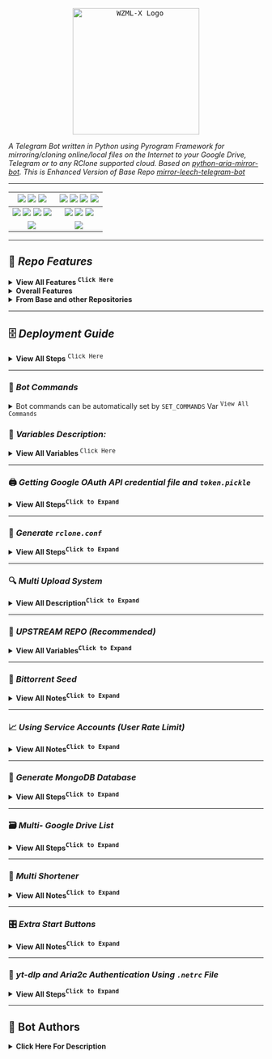 <p align="center">
    <a href="https://github.com/weebzone/WZML">
        <kbd>
            <img width="250" src="https://graph.org/file/639fe4239b78e5862b302.jpg" alt="WZML-X Logo">
        </kbd>
    </a>

<i>A Telegram Bot written in Python using Pyrogram Framework for mirroring/cloning online/local files on the Internet to your Google Drive, Telegram or to any RClone supported cloud. Based on [python-aria-mirror-bot](https://github.com/lzzy12/python-aria-mirror-bot). This is Enhanced Version of Base Repo [mirror-leech-telegram-bot](https://github.com/anasty17/mirror-leech-telegram-bot)</i>

</p>

<div align=center>

----

[![](https://img.shields.io/github/repo-size/weebzone/WZML-X?color=green&label=Repo%20Size&labelColor=292c3b)](#) [![](https://img.shields.io/github/commit-activity/m/weebzone/WZML-X?logo=github&labelColor=292c3b&label=Github%20Commits)](#) [![](https://img.shields.io/github/license/weebzone/WZML-X?style=flat&label=License&labelColor=292c3b)](#)|[![](https://img.shields.io/github/issues-raw/weebzone/WZML-X?style=flat&label=Open%20Issues&labelColor=292c3b)](#) [![](https://img.shields.io/github/issues-closed-raw/weebzone/WZML-X?style=flat&label=Closed%20Issues&labelColor=292c3b)](#) [![](https://img.shields.io/github/issues-pr-raw/weebzone/WZML-X?style=flat&label=Open%20Pull%20Requests&labelColor=292c3b)](#) [![](https://img.shields.io/github/issues-pr-closed-raw/weebzone/WZML-X?style=flat&label=Closed%20Pull%20Requests&labelColor=292c3b)](#)
:---:|:---:|
[![](https://img.shields.io/github/languages/count/weebzone/WZML-X?style=flat&label=Total%20Languages&labelColor=292c3b&color=blueviolet)](#) [![](https://img.shields.io/github/languages/top/weebzone/WZML-X?style=flat&logo=python&labelColor=292c3b)](#) [![](https://img.shields.io/github/last-commit/weebzone/WZML-X?style=flat&label=Last%20Commit&labelColor=292c3b&color=important)](#) [![](https://badgen.net/github/branches/weebzone/WZML-X?label=Total%20Branches&labelColor=292c3b)](#)|[![](https://img.shields.io/github/forks/weebzone/WZML-X?style=flat&logo=github&label=Forks&labelColor=292c3b&color=critical)](#) [![](https://img.shields.io/github/stars/weebzone/WZML-X?style=flat&logo=github&label=Stars&labelColor=292c3b&color=yellow)](#) [![](https://badgen.net/docker/pulls/codewithweeb/weebzone?icon=docker&label=Pulls&labelColor=292c3b&color=blue)](#)
[![](https://img.shields.io/badge/Telegram%20Channel-Join-9cf?style=for-the-badge&logo=telegram&logoColor=blue&style=flat&labelColor=292c3b)](https://t.me/WZML_X) |[![](https://img.shields.io/badge/Support%20Group-Join-9cf?style=for-the-badge&logo=telegram&logoColor=blue&style=flat&labelColor=292c3b)](https://t.me/WZML_Support) |

</div>

---

## 📑 ***Repo Features***

<details>
  <summary><b>View All Features <sup><kbd>Click Here</kbd></sup></b></summary>
    <ol><li><details>
      <summary><b>qBittorrent</b></summary>

- Qbittorrent support
- Select files from Torrent before and while downloading
- Seed torrents to specific ratio and time
- Edit Global Options while bot running from bot settings

    </details></li>
    <li><details>
      <summary><b>Aria2c</b></summary>

    - Select files from Torrent before and while downloading
    - Seed torrents to specific ratio and time
    - Netrc support
    - Direct link authentication for specific link while using the bot (it will work even if only username or password)
    - Improve aria.sh
    - Fix all download listener functions and status
    - Edit Global Options while bot running from bot settings

    </details></li>
    <li><details>
      <summary><b>TG Upload/Download</b></summary>

    - Leech (File Upload to TG) support
    - Splitting File with Specific Size
    - Thumbnail for each user
    - Leech prefix, suffic, remname (remove specific words via Regex) for each user.
    - Set upload as document or as media for each user
    - 2GB+ file upload with premium account and lower size with bot
    - Upload all files to specific superGroup/channel.
    - Leech Split size and equal split size settings for each user
    - Ability to leech splitted file parts in media group. Setting for each user
    - Download using premium account if available
    - Download restricted messages (document or link) by tg private/public/super links

    </details></li>
    <li><details>
      <summary><b>DDL Upload</b></summary>

    - Upload Files/Folder in the Supported Sites
      - Gofile.io
      - Streamtape.com
    - Upload on multiple sites at a time
    - User api/key is need for the upload
    </details></li>
    <li><details>
      <summary><b>Google Drive</b></summary>

    - Stop duplicates for all tasks
    - Download from Google Drive
    - Counting Google Drive files/folders
    - Search in multiple Drive folder/TeamDrive
    - Recursive Search (only with `root` or TeamDrive ID, folder ids will be listed with non-recursive method). Based on [Sreeraj](https://github.com/SVR666) searchX-bot.
    - Use `token.pickle` if file not found with Service Account, for all Gdrive functions
    - Random Service Account for each task

    </details></li>
    <li><details>
      <summary><b>Multiple Status</b></summary>

    - Clone Status
    - Extract Status
    - Archive Status
    - Seed Status
    - Status Pages for unlimited tasks
    - Ability to cancel upload/clone/archive/extract/split
    - Cancel all buttons for choosing specific tasks status to cancel
    - Fix flooding issues
    - Fix overall upload and download speed

    </details></li>
    <li><details>
      <summary><b>yt-dlp</b></summary>

    - Switch from youtube-dl to yt-dlp and fix all conflicts
    - Yt-dlp quality buttons
    - Ability to use specific yt-dlp option for each task
    - Custom default yt-dlp options for each user
    - Fix download progress
    - Embed original thumbnail and add it for leech
    - All supported audio formats

    </details></li>
    <li><details>
      <summary><b>Database (MongoDb)</b></summary>

    - Mongo Database support
    - Store bot settings
    - Store user settings including thumbnails and rclone config in database
    - Store private files
    - Store RSS data
    - Store incompleted task messages

    </details></li>
    <li><details>
      <summary><b>Torrent</b></summary>

    - Torrent search support
    - Search on torrents with Torrent Search API
    - Search on torrents with variable plugins using qBittorrent search engine
    - Cached Magnet support for real-derbid api

    </details></li>
    <li><details>
      <summary><b>Archives</b></summary>

    - Zip instead of tar ( Change Soon to zip, tar, rar, 7z )
    - Using 7-zip tool to extract all supported types
    - Extract rar, zip and 7z within folder or splits with or without password
    - Zip file/folder with or without password

    </details></li>
    <li><details>
      <summary><b>RSS Feed</b></summary>

    - Rss feed. Based on this repository [rss-chan](https://github.com/hyPnOtICDo0g/rss-chan)
    - Filters added
    - Edit any feed while running: pause, resume, edit command and edit filters
    - Rss for each user with tag
    - Sudo settings to control users feeds
    - All functions have been improved using buttons from one command.

    </details></li>
    <li><details>
      <summary><b>RClone</b></summary>

    - Download and Upload using rclone with and without random service accounts
    - Ability to choose config, remote and path from list with buttons
    - Ability to set rclone flags for each task or globally from config
    - Rclone.conf for each user
    - Clone server-side
    - Rclone serve for combine remote to use it as index from all remotes

    </details></li></ol>
</details>

<details>
    <summary><b>Overall Features</b></summary>

- Docker image support for linux `amd64, arm64/v8, arm/v7`
- Switch from sync to async
- Switch from python-telegram-bot to pyrogram
- Edit variables and overwrite the private files while bot running
- Update bot at startup and with restart command using `UPSTREAM_REPO`
- Improve Telegraph. Based on [Sreeraj](https://github.com/SVR666) loaderX-bot
- Mirror/Leech/Watch/Clone/Count/Del by reply
- Mirror/Leech/Clone multi links/files with one command
- Custom name for all links except torrents. For files you should add extension except yt-dlp links
- Extensions Filter for the files to be uploaded/cloned
- View Link button. Extra button to open index link in broswer instead of direct download for file
- Queueing System for all tasks
- Ability to zip/unzip multi links in same directory. Mostly helpful in unziping tg file parts
- Bulk download from telegram txt file or text message contains links seperated by new line
- Join splitted files that have splitted before by split linux pkg
- Almost all repository functions have been improved and many other details can't mention all of them
- Many bugs have been fixed
- Bot Limits for each user
- View In Brief on WZML_X Tg Channel

</details>
<details>
    <summary><b>From Base and other Repositories</b></summary>

- Mirror direct download links, Torrent, Mega.nz and Telegram files to Google Drive
- Copy files from someone's Drive to your Drive
- Download/Upload progress, Speeds and ETAs
- Mirror all youtube-dl supported links
- Docker support
- Uploading to Team Drive
- Index Link support
- Service Account support
- Delete files from Drive
- Multiple Trackers support
- Shell and Executor
- Add sudo users
- Extract password protected files
- Extract these filetypes
  > ZIP, RAR, TAR, 7z, ISO, WIM, CAB, GZIP, BZIP2, APM, ARJ, CHM, CPIO, CramFS, DEB, DMG, FAT, HFS, LZH, LZMA, LZMA2, MBR, MSI, MSLZ, NSIS, NTFS, RPM, SquashFS, UDF, VHD, XAR, Z, TAR.XZ
- Direct links Supported:
  > mediafire(folder), letsupload.io, hxfile.co, antfiles, fembed.com, fembed.net, femax20.com, layarkacaxxi.icu, fcdn.stream, sbplay.org, naniplay.com, naniplay.nanime.in, naniplay.nanime.biz, sbembed.com, streamtape.com, streamsb.net, feurl.com, upload.ee, pixeldrain.com, racaty.net, 1fichier.com, 1drv.ms (Only works for file not folder or business account), uptobox.com and solidfiles.com, streamvid.net, linkbox.to, shrdsk.me (sharedisk.io), akmfiles.com, wetransfer.com, mdisk.me (with ytdl), gofile.io(folder), filelion, terabox.com (you need to add cookies txt with name) [terabox.txt](https://github.com/ytdl-org/youtube-dl#how-do-i-pass-cookies-to-youtube-dl) and almost every anonfiles based sites

</details>

---

## 🗄 ***Deployment Guide***

<details>
  <summary><b>View All Steps</b> <sup><kbd>Click Here</kbd></sup></summary>
    <ol><li><details>
      <summary>Prerequisites</summary>

- Tutorial Video from A to Z:</li>
  - Thanks to [Wiszky](https://github.com/vishnoe115)</li>

<p><a href="https://youtu.be/IUmq1paCiHI"> <img src="https://img.shields.io/badge/See%20Video-black?style=for-the-badge&logo=YouTube" width="160"/></a></p>
  </details></li>
  <li><details>
    <summary>Installing requirements</summary>

- Clone this repo:

```
git clone https://github.com/weebzone/WZML-X mirrorbot/ && cd mirrorbot
```

- For Debian based distros

```
sudo apt install python3 python3-pip
```

Install Docker by following the [official Docker docs](https://docs.docker.com/engine/install/debian/)

- For Arch and it's derivatives:

```
sudo pacman -S docker python
```

- Install dependencies for running setup scripts:

```
pip3 install -r requirements-cli.txt
```

  </details></li>
  <li><details>
    <summary>Setting up config file</summary>


```
cp config_sample.env config.env
```

- Remove the first line saying:

```
_____REMOVE_THIS_LINE_____=True
```

Fill up rest of the fields. Meaning of each field is discussed below. **NOTE**: All values must be filled between quotes, even if it's `Int`, `Bool` or `List`.

  </details></li>
  <li><details>
    <summary>Build And Run the Docker Image</summary>

Make sure you still mount the app folder and installed the docker from official documentation.

- There are two methods to build and run the docker:
  1. Using official docker commands.
  2. Using docker-compose. (Recommended)

------

#### Build And Run The Docker Image Using Official Docker Commands

- Start Docker daemon (SKIP if already running, mostly you don't need to do this):

```
sudo dockerd
```

- Build Docker image:

```
sudo docker build . -t wzmlx
```

- Run the image:

```
sudo docker run -p 80:80 -p 8080:8080 wzmlx
```

- To stop the running image:

```
sudo docker ps
```

```
sudo docker stop id
```

----

#### Build And Run The Docker Image Using docker-compose

**NOTE**: If you want to use ports other than 80 and 8080 for torrent file selection and rclone serve respectively, change it in [docker-compose.yml](https://github.com/weebzone/WZML-X/blob/master/docker-compose.yml) also.

- Install docker-compose

```
sudo apt install docker-compose
```

- Build and run Docker image or to view current running image:

```
sudo docker-compose up
```

- After editing files with nano for example (nano start.sh):

```
sudo docker-compose up --build
```

- To stop the running image:

```
sudo docker-compose stop
```

- To run the image:

```
sudo docker-compose start
```

- To get latest log from already running image (after mounting the folder):

```
sudo docker-compose up
```

- Tutorial video from Tortoolkit repo for docker-compose and checking ports

<p><a href="https://youtu.be/c8_TU1sPK08"> <img src="https://img.shields.io/badge/See%20Video-black?style=for-the-badge&logo=YouTube" width="160"/></a></p>

------

#### Docker Notes

**IMPORTANT NOTES**:

1. Set `BASE_URL_PORT` and `RCLONE_SERVE_PORT` variables to any port you want to use. Default is `80` and `8080` respectively.
2. You should stop the running image before deleting the container and you should delete the container before the image.
3. To delete the container (this will not affect on the image):

```
sudo docker container prune
```

4. To delete the images:

```
sudo docker image prune -a
```

5. Check the number of processing units of your machine with `nproc` cmd and times it by 4, then edit `AsyncIOThreadsCount` in qBittorrent.conf.

  </details></li></ol>
</details>

------

### 🤖 ***Bot Commands***

<details>
  <summary>Bot commands can be automatically set by <code>SET_COMMANDS</code> Var <sup><kbd>View All Commands</kbd></sup></summary>

```
mirror - or /m Mirror
qbmirror - or /qm Mirror torrent using qBittorrent
leech - or /l Leech
qbleech - or /ql Leech torrent using qBittorrent
clone - Copy file/folder to Drive
count - Count file/folder from Drive
ytdl - or /y Mirror yt-dlp supported link
ytdlleech - or /yl Leech through yt-dlp supported link
usetting - User settings
bsetting - Bot settings
status - Get Mirror Status message
btsel - Select files from torrent
rss - Rss menu
list - Search files in Drive
search - Search for torrents with API
cancel - Cancel a task
cancelall - Cancel all tasks
del - Delete file/folder from Drive
log - Get the Bot Log
shell - Run commands in Shell
restart - Restart the Bot
stats - Bot Usage Stats
ping - Ping the Bot
help - All cmds with description
```

</details>


### 📝 ***Variables Description:***

<details>
    <summary><b>View All Variables </b><sup><kbd>Click Here</kbd></sup></summary>
    <ol><li><details>
        <summary><b>Required Fields</b></summary>

- `BOT_TOKEN`: The Telegram Bot Token that you got from [@BotFather](https://t.me/BotFather). `Str`
- `OWNER_ID`: The Telegram User ID (not username) of the Owner of the bot. `Int`
- `TELEGRAM_API`: This is to authenticate your Telegram account for downloading Telegram files. You can get this from <https://my.telegram.org>. `Int`
- `TELEGRAM_HASH`: This is to authenticate your Telegram account for downloading Telegram files. You can get this from <https://my.telegram.org>. `Str`

    </details></li>
    <li><details>
        <summary><b>Optional Fields</b></summary>

    - `USER_SESSION_STRING`: To download/upload from your telegram account and to send rss. To generate session string use this command `python3 generate_string_session.py` after mounting repo folder for sure. `Str`. **NOTE**: You can't use bot with private message. Use it with superGroup.
    - `DATABASE_URL`: Your Mongo Database URL (Connection string). Follow this [Generate Database](https://github.com/weebzone/WZML-X/tree/master#generate-database) to generate database. Data will be saved in Database: auth and sudo users, users settings including thumbnails for each user, rss data and incomplete tasks. **NOTE**: You can always edit all settings that saved in database from the official site -> (Browse collections). `Str`
    - `DOWNLOAD_DIR`: The path to the local folder where the downloads should be downloaded to. `Str`
    - `CMD_SUFFIX`: commands index number. This number will added at the end all commands. `Str`|`Int`
    - `AUTHORIZED_CHATS`: Fill user_id and chat_id of groups/users you want to authorize. Separate them by space. `Int`
    - `SUDO_USERS`: Fill user_id of users whom you want to give sudo permission. Separate them by space. `Int`
    - `BLACKLIST_USERS` : Fill user_id of users you wish to prohibit from using the bot. Separate them by space. `Int`
    - `STATUS_LIMIT`: Limit the no. of tasks shown in status message with buttons. Default is `10`. **NOTE**: Recommended limit is `4` tasks. `Int`
    - `DEFAULT_UPLOAD`: Whether `rc` to upload to `RCLONE_PATH` or `gd` to upload to `GDRIVE_ID` or `ddl` to upload to `DDL`. Default is `gd`. Read More [HERE](https://github.com/weebzone/WZML-X/tree/master#upload).`Str`
    - `STATUS_UPDATE_INTERVAL`: Time in seconds after which the progress/status message will be updated. Recommended `10` seconds at least. `Int`
    - `AUTO_DELETE_MESSAGE_DURATION`: Interval of time (in seconds), after which the bot deletes it's message and command message which is expected to be viewed instantly. **NOTE**: Set to `-1` to disable auto message deletion. `Int`
    - `INCOMPLETE_TASK_NOTIFIER`: Get incomplete task messages after restart. Require database and superGroup. Default is `False`. `Bool`
    - `SET_COMMANDS`: Automatically set the Bot Commands no need to set from `@botfather`. Default is `False`. `Bool`
    - `EXTENSION_FILTER`: File extensions that won't upload/clone. Separate them by space. No need to add `.` `Str`
    - `YT_DLP_OPTIONS`: Default yt-dlp options. Check all possible options [HERE](https://github.com/yt-dlp/yt-dlp/blob/master/yt_dlp/YoutubeDL.py#L184) or use this [script](https://t.me/mltb_official/177) to convert cli arguments to api options. Format: key:value|key:value|key:value. Add `^` before integer or float, some numbers must be numeric and some string. `str`
      - Example: "format:bv*+mergeall[vcodec=none]|nocheckcertificate:True"
    - `FSUB_IDS`: Fill chat_id(-100xxxxxx) of groups/channel you want to force subscribe. Separate them by space. Int
      - Note: Bot should be added in the filled chat_id as admin
    - `BOT_PM`: File/links send to the BOT PM. Default is `False`. `Bool`

    </details></li>
    <li><details>
        <summary><b>GDrive Tools</b></summary>

    - `GDRIVE_ID`: This is the Folder/TeamDrive ID of the Google Drive OR `root` to which you want to upload all the mirrors using google-api-python-client. `Str`
    - `USER_TD_MODE`: Enable the User-TD feature i.e user can upload file into their own drive. Default is `False`. `Bool`
    - `USER_TD_SA`: Show your SA account in the usetting so that user can add that in its own TD to enable uploading Using SA. SA will be an email/group_email like `wzml-x@googlegroups.com`
    - `INDEX_URL`: Refer to <https://gitlab.com/ParveenBhadooOfficial/Google-Drive-Index>. `Str`
    - `USE_SERVICE_ACCOUNTS`: Whether to use Service Accounts or not, with google-api-python-client. For this to work see [Using Service Accounts](https://github.com/weebzone/WZML-X#generate-service-accounts-what-is-service-account) section below. Default is `False`. `Bool`
    - `IS_TEAM_DRIVE`: Set `True` if uploading to TeamDrive using google-api-python-client. Default is `False`. `Bool`
    - `STOP_DUPLICATE`: Bot will check file/folder name in Drive incase uploading to `GDRIVE_ID`. If it's present in Drive then downloading or cloning will be stopped. (**NOTE**: Item will be checked using name and not hash, so this feature is not perfect yet). Default is `False`. `Bool`
    - `DISABLE_DRIVE_LINK`: Disable drive link button. Default is `False`. `Bool`
    - `GD_INFO`: Description of file/folder uploaded to Google Drive.

    </details></li>
    <li><details>
        <summary><b>API's/Cookies</b></summary>

    - `REAL_DEBRID_API`: Api of `real-debrid.com`. Support the Premium `Bypass Download limit` and support the `Cached Magnets`.
    - `DEBRID_LINK_API` : Api of `debrid-link.com`. Support the Premium `Bypass Download limit`.
    - `FILELION_API`: Api of `filelions.com` to download the link from the filelion site
    - `GDTOT_CRYPT`: Use Gdtot crpyt to bypass the GDTOT links.
    - `JIODRIVE_TOKEN`: Use Jiodrive Token to bypass the jiodrive links.
    </details></li>

    <li><details>
        <summary><b>RClone</b></summary>

    - `RCLONE_PATH`: Default rclone path to which you want to upload all the files/folders using rclone. `Str`
    - `RCLONE_FLAGS`: key:value|key|key|key:value . Check here all [RcloneFlags](https://rclone.org/flags/). `Str`
    - `RCLONE_SERVE_URL`: Valid URL where the bot is deployed to use rclone serve. Format of URL should be `http://myip`, where `myip` is the IP/Domain(public) of your bot or if you have chosen port other than `80` so write it in this format `http://myip:port` (`http` and not `https`). `Str`
    - `RCLONE_SERVE_PORT`: Which is the **RCLONE_SERVE_URL** Port. Default is `8080`. `Int`
    - `RCLONE_SERVE_USER`: Username for rclone serve authentication. `Str`
    - `RCLONE_SERVE_PASS`: Password for rclone serve authentication. `Str`

    </details></li>
    <li><details>
        <summary><b>Update</b></summary>

    - `UPSTREAM_REPO`: Your github repository link, if your repo is private add `https://username:{githubtoken}@github.com/{username}/{reponame}` format. Get token from [Github settings](https://github.com/settings/tokens). So you can update your bot from filled repository on each restart. `Str`.
       - **NOTE**: Any change in docker or requirements you need to deploy/build again with updated repo to take effect. DON'T delete .gitignore file. For more information read [THIS](https://github.com/weebzone/WZML-X/tree/master#upstream-repo-recommended).
    - `UPSTREAM_BRANCH`: Upstream branch for update. Default is `master`. `Str`

    </details></li>
    <li><details>
        <summary><b>Telegram Leech & Mirror</b></summary>

    - `LEECH_SPLIT_SIZE`: Size of split in bytes. Default is `2GB`. Default is `4GB` if your account is premium. `Int`
    - `AS_DOCUMENT`: Default type of Telegram file upload. Default is `False` mean as media. `Bool`
    - `EQUAL_SPLITS`: Split files larger than **LEECH_SPLIT_SIZE** into equal parts size (Not working with zip cmd). Default is `False`. `Bool`
    - `MEDIA_GROUP`: View Uploaded splitted file parts in media group. Default is `False`. `Bool`.
    - `LEECH_FILENAME_PREFIX`: Add custom prefix to leeched file name. `Str`
    - `LEECH_FILENAME_SUFFIX`: Add custom suffix to leeched file name. `Str`
    - `LEECH_FILENAME_CAPTION`: Add custom caption to leeched file. `Str`
    - `LEECH_FILENAME_REMNAME`: Remove custom word from leeched file name. `Str`
    - `MIRROR_FILENAME_PREFIX`: Add custom prefix to mirrored file name. `Str`
    - `MIRROR_FILENAME_SUFFIX`: Add custom suffix to mirrored file name. `Str`
    - `MIRROR_FILENAME_REMNAME`: Remove custom word from mirrored file name. `Str`

    </details></li>
    <li><details>
        <summary><b>Log Channel/superGroup(Support topics)</b></summary>

    - `LEECH_LOG_ID`: Chat ID to where leeched files would be uploaded. `Int`. **NOTE**: Only available for superGroup/channel. Add `-100` before channel/superGroup id. In short don't add bot id or your id!. For topic support make this format `chat_id:topic_id`
    - `MIRROR_LOG_ID`: Chat ID to where Mirror files would be Send. `Int`. **NOTE**: Only available for superGroup/channel. Add `-100` before channel/superGroup id. In short don't add bot id or your id!. For topic support make this format `chat_id:topic_id`
    - `LINKS_LOG_ID`: Chat ID to where Link logs would be Send. `Int`. **NOTE**: Only available for superGroup/channel. Add `-100` before channel/superGroup id. In short don't add bot id or your id!.
      - **Note**: LEECH_LOG_ID & MIRROR_LOG_ID it's multiple, For multiple id Separate them by space.
      - **Warning**: leech log is multiple only in case of channel. i.e it doesn't support multiple Topics (for now)
    </details></li>

    <li><details>
        <summary><b>qBittorrent/Aria2c</b></summary>

    - `TORRENT_TIMEOUT`: Timeout of dead torrents downloading with qBittorrent and Aria2c in seconds. `Int`
    - `BASE_URL`: Valid BASE URL where the bot is deployed to use torrent web files selection. Format of URL should be `http://myip`, where `myip` is the IP/Domain(public) of your bot or if you have chosen port other than `80` so write it in this format `http://myip:port` (`http` and not `https`). `Str`
    - `BASE_URL_PORT`: Which is the **BASE_URL** Port. Default is `80`. `Int`
    - `WEB_PINCODE`: Whether to ask for pincode before selecting files from torrent in web or not. Default is `False`. `Bool`.
      - **Qbittorrent NOTE**: If your facing ram issues then set limit for `MaxConnections`, decrease `AsyncIOThreadsCount`, set limit of `DiskWriteCacheSize` to `32` and decrease `MemoryWorkingSetLimit` from qbittorrent.conf or bsetting command.

    </details></li>
    <li><details>
        <summary><b>RSS</b></summary>

    - `RSS_DELAY`: Time in seconds for rss refresh interval. Recommended `900` second at least. Default is `900` in sec. `Int`
    - `RSS_CHAT_ID`: Chat ID where rss links will be sent. If you want message to be sent to the channel then add channel id. Add `-100` before channel id. `Int`
      - **RSS NOTES**: `RSS_CHAT_ID` is required, otherwise monitor will not work. You must use `USER_STRING_SESSION` --OR-- *CHANNEL*. If using channel then bot should be added in both channel and group(linked to channel) and `RSS_CHAT_ID` is the channel id, so messages sent by the bot to channel will be forwarded to group. Otherwise with `USER_STRING_SESSION` add group id for `RSS_CHAT_ID`. If `DATABASE_URL` not added you will miss the feeds while bot offline.

    </details></li>
    <li><details>
        <summary><b>Mega</b></summary>

    - `MEGA_EMAIL`: E-Mail used to sign-in on mega.nz for using premium account. `Str`
    - `MEGA_PASSWORD`: Password for mega.nz account. `Str`

    </details></li>
    <li><details>
        <summary><b>Queue System</b></summary>

    - `QUEUE_ALL`: Number of parallel tasks of downloads and uploads. For example if 20 task added and `QUEUE_ALL` is `8`, then the summation of uploading and downloading tasks are 8 and the rest in queue. `Int`. **NOTE**: if you want to fill `QUEUE_DOWNLOAD` or `QUEUE_UPLOAD`, then `QUEUE_ALL` value must be greater than or equal to the greatest one and less than or equal to summation of `QUEUE_UPLOAD` and `QUEUE_DOWNLOAD`.
    - `QUEUE_DOWNLOAD`: Number of all parallel downloading tasks. `Int`
    - `QUEUE_UPLOAD`: Number of all parallel uploading tasks. `Int`

    </details></li>
    <li><details>
        <summary><b>Limits</b></summary>

    - `DAILY_TASK_LIMIT`: Maximum task a user can do in one day. use the `Int`
    - `DAILY_MIRROR_LIMIT`: Total size upto which user can Mirror in one day. the default unit is `GB`. `Int`
    - `DAILY_LEECH_LIMIT`: Total size upto which user can Leech in one day. the default unit is `GB`. `Int`
    - `USER_MAX_TASKS`: Limit the Maximum task for users of group at a time. `Int`
    - `BOT_MAX_TASKS`: Limit the Maximum task for bots of group at a time. `Int`
    - `TORRENT_LIMIT`: To limit the size of torrent download. the default unit is `GB`. `Int`
    - `DIRECT_LIMIT`: To limit the size of direct link download. the default unit is `GB`. `Int`
    - `GDRIVE_LIMIT`: To limit the size of Google Drive folder/file link for leech, Zip, Unzip. the default unit is `GB`. `Int`
    - `CLONE_LIMIT`: To limit the size of Google Drive folder/file which you can clone. the default unit is `GB`. `Int`
    - `YTDLP_LIMIT`: To limit the size of ytdlp download. the default unit is `GB`. `Int`
    - `PLAYLIST_LIMIT`: To limit Maximum Playlist Number. `Int`
    - `LEECH_LIMIT`: To limit the Torrent/Direct/ytdlp leech size. the default unit is `GB`. `Int`
    - `MEGA_LIMIT`: To limit the size of Mega download. the default unit is `GB`. `Int`
    - `STORAGE_THRESHOLD`: To leave specific storage free and any download will lead to leave free storage less than this value will be cancelled the default unit is `GB`. `Int`
    - `USER_TIME_INTERVAL`: Time Gap between two consecutive link/file mirror/leech operations. The default value is set to `0` seconds. unit is `sec`. `int`
    </details></li>

    <li><details>
        <summary><b>Templates</b></summary>

    - `ANIME_TEMPLATE`: Set template for anime...
    - `IMDB_TEMPLATE`: Set your imdb template...
    - `MDL_TEMPLATE`: Set your MyDramaList template...
    </details></li>

    <li><details>
        <summary><b>Telegraph</b></summary>

    - `TITLE_NAME`: Title `name` for Telegraph pages (while using /list command)
    - `AUTHOR_NAME`: Author `name` for Telegraph pages
    - `AUTHOR_URL`: Author `URL` for Telegraph page
    - `COVER_IMAGE`: telegraph header image. use `graph.org` link of image
    </details></li>

    <li><details>
        <summary><b>Extra</b></summary>

    - `SAFE_MODE`: Include
      - Remove filename from the auth group
      - Remove Leech file index link from auth group (leech index directly send to BOT_PM)
      - Remove Mirror link from auth group (Link directly send to BOT_PM)
        - **NOTE**: `BOT_PM` Should be `True` to get the Links in PM while `SAFE_MODE` is `True`
    - `DELETE_LINKS`: Delete links after used. Default is `False`. `Bool`
    - `CLEAN_LOG_MSG`: Clean log messages i.e remove the LEECH started msg from the leech log. Default is `False`. `Bool`
    - `SHOW_EXTRA_CMDS`: Add old cmds like zipleech... Default is `False`. `Bool`
    - `TIMEZONE`: Set timezone for the bot. Checkout the [list](https://gist.github.com/heyalexej/8bf688fd67d7199be4a1682b3eec7568) to get the proper timezone. Default is `Asia/Kolkata`.
    - `IMAGES`: Add multiple telgraph(graph.org) image links that are seperated by spaces.
    - `IMG_SEARCH`: Put Keyword to Download Images. Sperarte each name by , like `anime`, `iron man`, `god of war`
    - `IMG_PAGE`: Set the page value for downloading a image. Each page have approx 70 images. Deafult is `1`. `Int`
    - `BOT_THEME`: Change the theme of bot. For now theme availabe is `minimal`.
      - You can make your own theme checkout this link https://t.ly/9rVXq

    - `EXCEP_CHATS`: `CHAT_ID` of a `SuperGroup` where you want to disable the logging feature for that specific group. Logging features will remain active in other authorized chats that have been filled. Add `-100` before superGroup id. In short don't add bot id or your id!.

    <li><details>
        <summary><b>M/L Buttons</b></summary>

    - `SHOW_MEDIAINFO`: Mediainfo button of file. Default is `False`. `Bool`
    - `SCREENSHOTS_MODE`: Enable or Diable generating Screenshots via -ss arg. Default is `False`. `Bool`
    - `SAVE_MSG`: Save Button in each file and link so that every user direcly save it without forwarding. Default is `False`. `Bool`
    - `SOURCE_LINK`: Source button of files and links. Default is `False`. `Bool`
    </details></li>

    <li><details>
        <summary><b>Token system</b></summary>

    - `TOKEN_TIMEOUT`: Token timeout for each group member in sec. Default is `21600`. `Int`
    -  `LOGIN_PASS`: Permanent pass for user to skip the token system
    </details></li>

    <li><details>
        <summary><b>Torrent Search</b></summary>

    - `SEARCH_API_LINK`: Search api app link. Get your api from deploying this [repository](https://github.com/Ryuk-me/Torrent-Api-py). `Str`
      - Supported Sites:
      >1337x, Piratebay, Nyaasi, Torlock, Torrent Galaxy, Zooqle, Kickass, Bitsearch, MagnetDL, Libgen, YTS, Limetorrent, TorrentFunk, Glodls, TorrentProject and YourBittorrent
    - `SEARCH_LIMIT`: Search limit for search api, limit for each site and not overall result limit. Default is zero (Default api limit for each site). `Int`
    - `SEARCH_PLUGINS`: List of qBittorrent search plugins (github raw links). I have added some plugins, you can remove/add plugins as you want. Main Source: [qBittorrent Search Plugins (Official/Unofficial)](https://github.com/qbittorrent/search-plugins/wiki/Unofficial-search-plugins). `List`

    </details></li></ol>
</details>

------

### 🖨 ***Getting Google OAuth API credential file and `token.pickle`***

<details>
    <summary><b>View All Steps<b><sup><kbd>Click to Expand</kbd></sup></summary>

**NOTES**

- Old authentication changed, now we can't use bot or replit to generate token.pickle. You need OS with a local browser. For example `Termux`.
- Windows users should install python3 and pip. You can find how to install and use them from google or from this [telegraph](https://telegra.ph/Create-Telegram-Mirror-Leech-Bot-by-Deploying-App-with-Heroku-Branch-using-Github-Workflow-12-06) from [Wiszky](https://github.com/vishnoe115) tutorial.
- You can ONLY open the generated link from `generate_drive_token.py` in local browser.

1. Visit the [Google Cloud Console](https://console.developers.google.com/apis/credentials)
2. Go to the OAuth Consent tab, fill it, and save.
3. Go to the Credentials tab and click Create Credentials -> OAuth Client ID
4. Choose Desktop and Create.
5. Publish your OAuth consent screen App to prevent **token.pickle** from expire
6. Use the download button to download your credentials.
7. Move that file to the root of mirrorbot, and rename it to **credentials.json**
8. Visit [Google API page](https://console.developers.google.com/apis/library)
9. Search for Google Drive Api and enable it
10. Finally, run the script to generate **token.pickle** file for Google Drive:

```
pip3 install google-api-python-client google-auth-httplib2 google-auth-oauthlib
python3 generate_drive_token.py
```

</details>

------

### 🧾 ***Generate `rclone.conf`***

<details>
    <summary><b>View All Steps<b><sup><kbd>Click to Expand</kbd></sup></summary>

1. Install rclone from [Official Site](https://rclone.org/install/)
2. Create new remote(s) using `rclone config` command.
3. Follow the Steps one by one to generate `rclone.conf`
4. Copy rclone.conf from .config/rclone/rclone.conf to repo folder

- Sample `rclone.conf' :
```
[Name]
- root_id :
```

</details>

------

### 🔍 ***Multi Upload System***

<details>
    <summary><b>View All Description<b><sup><kbd>Click to Expand</kbd></sup></summary>

- `RCLONE_PATH` is like `GDRIVE_ID` a default path for mirror. In additional to those variables `DEFAULT_UPLOAD` to choose the default tool whether it's rclone or google-api-python-client.
- If `DEFAULT_UPLOAD` = 'rc' then you must fill `RCLONE_PATH` with path as default one or with `rcl` to select destination path on each new task.
- If `DEFAULT_UPLOAD` = 'gd' then you must fill `GDRIVE_ID` with folder/TD id.
- If `DEFAULT_UPLOAD` = 'ddl' then it will upload to User Specific Enabled DDL Servers, Without further complicating, just enable in usetting
- `rclone.conf` can be added before deploy like `token.pickle` to repo folder root or use bsetting to upload it as private file.
- If rclone.conf uploaded from usetting or added in `rclone/{user_id}.conf` then `RCLONE_PATH` must start with `mrcc:`.
- Whenever you want to write path manually to use user rclone.conf that added from usetting then you must add the `mrcc:` at the beginning.
- So in short, -up has 5 possible values which are: gd(Upload to GDRIVE_ID), rc(Upload to RCLONE_PATH), ddl(Upload to User's Enabled DDL Servers), rcl(Select Rclone Path) and rclone_path(remote:path(owner rclone.conf) or mrcc:remote:path(user rclone.conf))

</details>

------

### 📃 ***UPSTREAM REPO (Recommended)***

<details>
    <summary><b>View All Variables<b><sup><kbd>Click to Expand</kbd></sup></summary>

- `UPSTREAM_REPO` variable can be used for edit/add any file in repository.
- You can add private/public repository link to grab/overwrite all files from it.
- You can skip adding the privates files like token.pickle or accounts folder before deploying, simply fill `UPSTREAM_REPO` private one in case you want to grab all files including private files.
- If you added private files while deploying and you have added private `UPSTREAM_REPO` and your private files in this private repository, so your private files will be overwritten from this repository. Also if you are using database for private files, then all files from database will override the private files that added before deploying or from private `UPSTREAM_REPO`.
- If you filled `UPSTREAM_REPO` with the official repository link, then be carefull incase any change in requirements.txt your bot will not start after restart. In this case you need to deploy again with updated code to install the new requirements or simply by changing the `UPSTREAM_REPO` to you fork link with that old updates.
- In case you you filled `UPSTREAM_REPO` with your fork link be carefull also if you fetched the commits from the official repository.
- The changes in your `UPSTREAM_REPO` will take affect only after restart.

</details>

------

### 🌱 ***Bittorrent Seed***

<details>
    <summary><b>View All Notes<b><sup><kbd>Click to Expand</kbd></sup></summary>

- Using `-d` argument alone will lead to use global options for aria2c or qbittorrent.

#### Qbittorrent

- Global options: `GlobalMaxRatio` and `GlobalMaxSeedingMinutes` in qbittorrent.conf, `-1` means no limit, but you can cancel manually.
  - **NOTE**: Don't change `MaxRatioAction`.

#### Aria2c

- Global options: `--seed-ratio` (0 means no limit) and `--seed-time` (0 means no seed) in aria.sh.

</details>

------

### 📈 ***Using Service Accounts (User Rate Limit)***

<details>
    <summary><b>View All Notes<b><sup><kbd>Click to Expand</kbd></sup></summary>

>For Service Account to work, you must set `USE_SERVICE_ACCOUNTS` = "True" in config file or environment variables.
>**NOTE**: Using Service Accounts is only recommended while uploading to a Team Drive.

### 1. Generate Service Accounts. [What is Service Account?](https://cloud.google.com/iam/docs/service-accounts)

Let us create only the Service Accounts that we need.

**Warning**: Abuse of this feature is not the aim of this project and we do **NOT** recommend that you make a lot of projects, just one project and 100 SAs allow you plenty of use, its also possible that over abuse might get your projects banned by Google.

>**NOTE**: If you have created SAs in past from this script, you can also just re download the keys by running:

```
python3 gen_sa_accounts.py --download-keys $PROJECTID
```

>**NOTE:** 1 Service Account can upload/copy around 750 GB a day, 1 project can make 100 Service Accounts so you can upload 75 TB a day.

>**NOTE:** All people can copy `2TB/DAY` from each file creator (uploader account), so if you got error `userRateLimitExceeded` that doesn't mean your limit exceeded but file creator limit have been exceeded which is `2TB/DAY`.

#### Two methods to create service accounts

Choose one of these methods

##### 1. Create Service Accounts in existed Project (Recommended Method)

- List your projects ids

```
python3 gen_sa_accounts.py --list-projects
```

- Enable services automatically by this command

```
python3 gen_sa_accounts.py --enable-services $PROJECTID
```

- Create Sevice Accounts to current project

```
python3 gen_sa_accounts.py --create-sas $PROJECTID
```

- Download Sevice Accounts as accounts folder

```
python3 gen_sa_accounts.py --download-keys $PROJECTID
```

##### 2. Create Service Accounts in New Project

```
python3 gen_sa_accounts.py --quick-setup 1 --new-only
```

A folder named accounts will be created which will contain keys for the Service Accounts.

### 2. Add Service Accounts

#### Two methods to add service accounts

Choose one of these methods

##### 1. Add Them To Google Group then to Team Drive (Recommended)

- Mount accounts folder

```
cd accounts
```

- Grab emails form all accounts to emails.txt file that would be created in accounts folder
- `For Windows using PowerShell`

```
$emails = Get-ChildItem .\**.json |Get-Content -Raw |ConvertFrom-Json |Select -ExpandProperty client_email >>emails.txt
```

- `For Linux`

```
grep -oPh '"client_email": "\K[^"]+' *.json > emails.txt
```

- Unmount acounts folder

```
cd ..
```

Then add emails from emails.txt to Google Group, after that add this Google Group to your Shared Drive and promote it to manager and delete email.txt file from accounts folder

##### 2. Add Them To Team Drive Directly

- Run:

```
python3 add_to_team_drive.py -d SharedTeamDriveSrcID
```

</details>

------

### 📡 ***Generate MongoDB Database***

<details>
    <summary><b>View All Steps<b><sup><kbd>Click to Expand</kbd></sup></summary>

1. Go to `https://mongodb.com/` and sign-up.
2. Create Shared Cluster.
3. Press on `Database` under `Deployment` Header, your created cluster will be there.
5. Press on connect, choose `Allow Acces From Anywhere` and press on `Add IP Address` without editing the ip, then create user.
6. After creating user press on `Choose a connection`, then press on `Connect your application`. Choose `Driver` **python** and `version` **3.6 or later**.
7. Copy your `connection string` and replace `<password>` with the password of your user, then press close.

</details>

------

### 🗃 ***Multi- Google Drive List***

<details>
    <summary><b>View All Steps<b><sup><kbd>Click to Expand</kbd></sup></summary>

To use list from multi TD/folder. Run driveid.py in your terminal and follow it. It will generate **list_drives.txt** file or u can simply create `list_drives.txt` file in working directory and fill it, check below format:

```
DriveName folderID/tdID or `root` IndexLink(if available)
DriveName folderID/tdID or `root` IndexLink(if available)
```

Example:

```
TD1 root https://example.dev
TD2 0AO1JDB1t3i5jUk9PVA https://example.dev
```

</details>

-----

### 📢 ***Multi Shortener***

<details>
    <summary><b>View All Notes<b><sup><kbd>Click to Expand</kbd></sup></summary>

To use multiple shorteners to maintain CPM! it will use random shorteners to generate short links.
you can simply create `shorteners.txt` file in working directory and fill it, check below format:
```
shortener_domain shortener_api_key
```
Example:
```
urlshortx.com 91fc872f9882144c27eecdc22d16f7369766f297
ouo.io LYT0zBn1
```
- Supported URL Shorteners:
>exe.io, gplinks.in, shrinkme.io, urlshortx.com, shortzon.com, bit.ly, shorte.st, linkvertise.com, ouo.io, cutt.ly

</details>

-----

### 🎛 ***Extra Start Buttons***

<details>
    <summary><b>View All Notes<b><sup><kbd>Click to Expand</kbd></sup></summary>

- Four buttons are already added, Drive Link, Index Link and View Link, You can add up to four extra buttons if you don't know what are the below entries.
You can simply create `buttons.txt` file in working directory and fill it, check below format:
```
button_name button_url
```
Example:
```
Repo_❤️ https://github.com/WZML-X
Updates https://t.me/WZML_X
```
- **Note**: If you want to add space in button name use `_` for add space

</details>

-----

### 🔐 ***yt-dlp and Aria2c Authentication Using `.netrc` File***

<details>
    <summary><b>View All Steps<b><sup><kbd>Click to Expand</kbd></sup></summary>

For using your premium accounts in yt-dlp or for protected Index Links, create .netrc file according to following format:

**Note**: Create .netrc and not netrc, this file will be hidden, so view hidden files to edit it after creation.

Format:

```
machine host login username password my_password
```

Example:

```
machine instagram login doc.adhikari password mypassword
```

**Instagram Note**: You must login even if you want to download public posts and after first try you must confirm that this was you logged in from different ip(you can confirm from phone app).

**Youtube Note**: For `youtube` authentication use [cookies.txt](https://github.com/ytdl-org/youtube-dl#how-do-i-pass-cookies-to-youtube-dl) file.

Using Aria2c you can also use built in feature from bot with or without username. Here example for index link without username.

```
machine example.workers.dev password index_password
```

Where host is the name of extractor (eg. instagram, Twitch). Multiple accounts of different hosts can be added each separated by a new line.

</details>

-----

## 🏅 **Bot Authors**
<details>
    <summary><b>Click Here For Description</b></summary>

|<img width="80" src="https://avatars.githubusercontent.com/u/105407900">|<img width="80" src="https://avatars.githubusercontent.com/u/113664541">|<img width="80" src="https://avatars.githubusercontent.com/u/84721324">|
|:---:|:---:|:---:|
|[`SilentDemonSD`](https://github.com/SilentDemonSD)|[`CodeWithWeeb`](https://github.com/weebzone)|[`Maverick`](https://github.com/MajnuRangeela)|
|Author and DDL, UI Design, More Customs..|Author and Wraps Up Features|Co-Author & Bug Tester|

</details>
